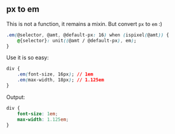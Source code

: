 ## px to em

This is not a function, it remains a mixin. But convert `px` to `em` :)

```css
.em(@selector, @amt, @default-px: 16) when (ispixel(@amt)) {
    @{selector}: unit((@amt / @default-px), em);
}
```

Use it is so easy:

```css
div {
    .em(font-size, 16px); // 1em
    .em(max-width, 18px); // 1.125em
}
```

Output:

```css
div {
    font-size: 1em;
    max-width: 1.125em;
}
```
